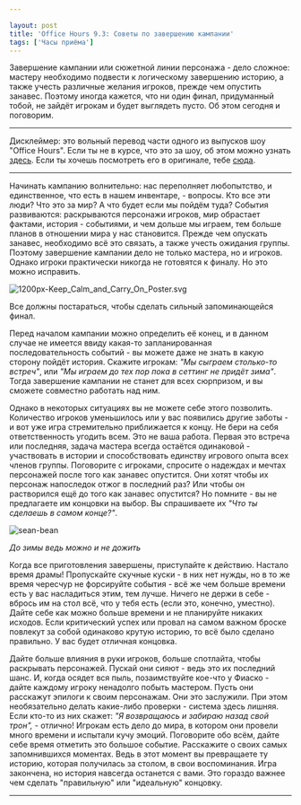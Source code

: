 ```yaml
---

layout: post
title: 'Office Hours 9.3: Советы по завершению кампании'
tags: ['Часы приёма']
---
```


Завершение кампании или сюжетной линии персонажа - дело сложное: мастеру необходимо подвести к логическому завершению историю, а также учесть различные желания игроков, прежде чем опустить занавес. Поэтому иногда кажется, что ни один финал, придуманный тобой, не зайдёт игрокам и будет выглядеть пусто. Об этом сегодня и поговорим.





* * *





Дисклеймер: это вольный перевод части одного из выпусков шоу "Office Hours". Если ты не в курсе, что это за шоу, об этом можно узнать [здесь](https://wunderwaffla.wordpress.com/2017/03/21/что-за-office-hours/). Если ты хочешь посмотреть его в оригинале, тебе [сюда](https://www.youtube.com/playlist?list=PLAmPx8nWedFVGdrP2JmcYzdvZC8sWV5b4).  





* * *



Начинать кампанию волнительно: нас переполняет любопытство, и единственное, что есть в нашем инвентаре, - вопросы. Кто все эти люди? Что это за мир? А что будет если мы пойдём туда? События развиваются: раскрываются персонажи игроков, мир обрастает фактами, история - событиями, и чем дольше мы играем, тем больше планов в отношении мира у нас становится. Прежде чем опускать занавес, необходимо всё это связать, а также учесть ожидания группы. Поэтому завершение кампании дело не только мастера, но и игроков. Однако игроки практически никогда не готовятся к финалу. Но это можно исправить.

![1200px-Keep_Calm_and_Carry_On_Poster.svg](https://wunderwaffla.files.wordpress.com/2017/05/1200px-keep_calm_and_carry_on_poster-svg.png)



Все должны постараться, чтобы сделать сильный запоминающейся финал. 



Перед началом кампании можно определить её конец, и в данном случае не имеется ввиду какая-то запланированная последовательность событий - вы можете даже не знать в какую сторону пойдёт история. Скажите игрокам: _"Мы сыграем столько-то встреч"_, или _"Мы играем до тех пор пока в сеттинг не придёт зима"_. Тогда завершение кампании не станет для всех сюрпризом, и вы сможете совместно работать над ним.

Однако в некоторых ситуациях вы не можете себе этого позволить. Количество игроков уменьшилось или у вас появились другие заботы - и вот уже игра стремительно приближается к концу. Не бери на себя ответственность угодить всем. Это не ваша работа. Первая это встреча или последняя, задача мастера всегда остаётся одинаковой - участвовать в истории и способствовать единству игрового опыта всех членов группы. Поговорите с игроками, спросите о надеждах и мечтах персонажей после того как занавес опустится. Они хотят чтобы их персонаж напоследок отжог в последний раз? Или чтобы он растворился ещё до того как занавес опустится? Но помните - вы не предлагаете им концовки на выбор. Вы спрашиваете их _"Что ты сделаешь в самом конце?"_.

![sean-bean](https://wunderwaffla.files.wordpress.com/2017/05/sean-bean-e1494667973789.jpg)

_До зимы ведь можно и не дожить_

Когда все приготовления завершены, приступайте к действию. Настало время драмы! Пропускайте скучные куски - в них нет нужды, но в то же время чересчур не форсируйте события - всё же чем больше времени есть у вас насладиться этим, тем лучше. Ничего не держи в себе - вбрось им на стол всё, что у тебя есть (если это, конечно, уместно). Дайте себе как можно больше времени и не планируйте никаких исходов. Если критический успех или провал на самом важном броске повлекут за собой одинаково крутую историю, то всё было сделано правильно. У вас будет отличная концовка.

Дайте больше влияния в руки игроков, больше спотлайта, чтобы раскрывать персонажей. Пускай они сияют - ведь это их последний шанс. И, когда осядет вся пыль, позаимствуйте кое-что у Фиаско - дайте каждому игроку ненадолго побыть мастером. Пусть они расскажут эпилоги к своим персонажам. Они это заслужили. При этом необязательно делать какие-либо проверки - система здесь лишняя. Если кто-то из них скажет: _"Я возвращаюсь и забираю назад свой трон",_ - отлично! Игрокам есть дело до мира, в котором они провели много времени и испытали кучу эмоций. Поговорите обо всём, дайте себе время отметить это большое событие. Расскажите о своих самых запомнившихся моментах. Ведь в этот момент вы превращаете ту историю, которая получилась за столом, в свои воспоминания. Игра закончена, но история навсегда останется с вами. Это гораздо важнее чем сделать "правильную" или "идеальную" концовку.



* * *







